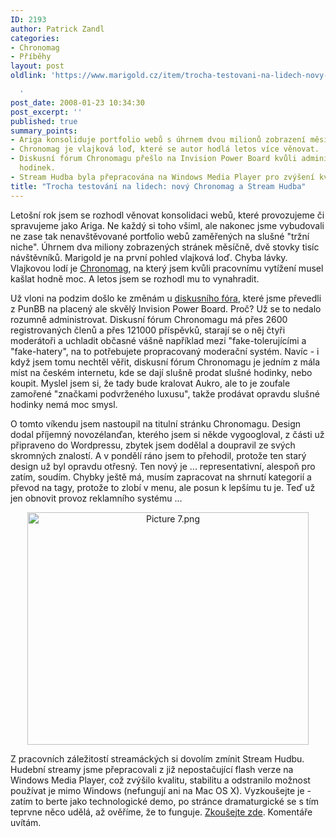 ```yaml
---
ID: 2193
author: Patrick Zandl
categories:
- Chronomag
- Příběhy
layout: post
oldlink: 'https://www.marigold.cz/item/trocha-testovani-na-lidech-novy-chronomag-a-stream-hudba

  '
post_date: 2008-01-23 10:34:30
post_excerpt: ''
published: true
summary_points:
- Ariga konsoliduje portfolio webů s úhrnem dvou milionů zobrazení měsíčně.
- Chronomag je vlajková loď, které se autor hodlá letos více věnovat.
- Diskusní fórum Chronomagu přešlo na Invision Power Board kvůli administraci a prodeji
  hodinek.
- Stream Hudba byla přepracována na Windows Media Player pro zvýšení kvality.
title: "Trocha testování na lidech: nový Chronomag a Stream Hudba"
---
```


Letošní rok jsem se rozhodl věnovat konsolidaci webů, které provozujeme či spravujeme jako Ariga. Ne každý si toho všiml, ale nakonec jsme vybudovali ne zase tak nenavštěvované portfolio webů zaměřených na slušné "tržní niche". Úhrnem dva miliony zobrazených stránek měsíčně, dvě stovky tisíc návštěvníků. Marigold je na první pohled vlajková loď. Chyba lávky. Vlajkovou lodí je <a href="http://www.chronomag.cz">Chronomag</a>, na který jsem kvůli pracovnímu vytížení musel kašlat hodně moc. A letos jsem se rozhodl mu to vynahradit. 

Už vloni na podzim došlo ke změnám u <a href="http://forum.chronomag.cz">diskusního fóra</a>, které jsme převedli z PunBB na placený ale skvělý Invision Power Board. Proč? Už se to nedalo rozumně administrovat. Diskusní fórum Chronomagu má přes 2600 registrovaných členů a přes 121000 příspěvků, starají se o něj čtyři moderátoři a uchladit občasné vášně například mezi "fake-tolerujícími a "fake-hatery", na to potřebujete propracovaný moderační systém. Navíc - i když jsem tomu nechtěl věřit, diskusní fórum Chronomagu je jedním z mála míst na českém internetu, kde se dají slušně prodat slušné hodinky, nebo koupit. Myslel jsem si, že tady bude kralovat Aukro, ale to je zoufale zamořené "značkami podvrženého luxusu", takže prodávat opravdu slušné hodinky nemá moc smysl. 

O tomto víkendu jsem nastoupil na titulní stránku Chronomagu. Design dodal příjemný novozélanďan, kterého jsem si někde vygoogloval, z části už připraveno do Wordpressu, zbytek jsem dodělal a doupravil ze svých skromných znalostí. A v pondělí ráno jsem to přehodil, protože ten starý design už byl opravdu otřesný. Ten nový je ... representativní, alespoň pro zatím, soudím. Chybky ještě má, musím zapracovat na shrnutí kategorií a převod na tagy, protože to zlobí v menu, ale posun k lepšímu tu je. Teď už jen obnovit provoz reklamního systému ... 

<div style="text-align:center;"><img src="http://www.marigold.cz/wp-content/uploads//Picture 71.png" alt="Picture 7.png" border="0" width="450" height="372" /></div>

Z pracovních záležitostí streamáckých si dovolím zmínit Stream Hudbu. Hudební streamy jsme přepracovali z již nepostačující flash verze na Windows Media Player, což zvýšilo kvalitu, stabilitu a odstranilo možnost používat je mimo Windows (nefungují ani na Mac OS X). Vyzkoušejte je - zatím to berte jako technologické demo, po stránce dramaturgické se s tím teprvne něco udělá, až ověříme, že to funguje. <a href="http://www.stream.cz/music/10-pop-zahranicni/">Zkoušejte zde</a>. Komentáře uvítám.